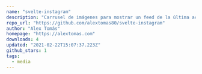 ```yaml
---
name: "svelte-instagram"
description: "Carrusel de imágenes para mostrar un feed de la última actividad de una cuenta de [Instagram](https://www.instagram.com/)."
repo_url: "https://github.com/alextomas80/svelte-instagram"
author: "Alex Tomás"
homepage: "https://alextomas.com"
downloads: 4
updated: "2021-02-22T15:07:37.223Z"
github_stars: 1
tags: 
  - media
---
```

